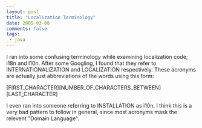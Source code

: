 ```yaml
---
layout: post
title: "Localization Terminology"
date: 2005-03-08
comments: false
tags:
 - java
---
```


I ran into some confusing terminology while examining localization code; i18n and l10n. After some Googling, I found that they refer to INTERNATIONALIZATION and LOCALIZATION respectively. These acronyms are actually just abbreviations of the words using this form:


[FIRST\_CHARACTER][NUMBER\_OF\_CHARACTERS\_BETWEEN][LAST\_CHARACTER]


I even ran into someone referring to INSTALLATION as i10n. I think this is a very bad pattern to follow in general, since most acronyms mask the relevent "Domain Language".

